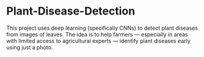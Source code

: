 # Plant-Disease-Detection
This project uses deep learning (specifically CNNs) to detect plant diseases from images of leaves. The idea is to help farmers — especially in areas with limited access to agricultural experts — identify plant diseases early using just a photo.
